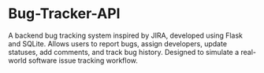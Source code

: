 # Bug-Tracker-API
A backend bug tracking system inspired by JIRA, developed using Flask and SQLite. Allows users to report bugs, assign developers, update statuses, add comments, and track bug history. Designed to simulate a real-world software issue tracking workflow.
